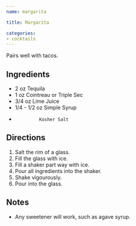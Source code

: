 ```yaml
---
name: margarita

title: Margarita

categories:
- cocktails
---
```


Pairs well with tacos.

## Ingredients
- 2         oz Tequila
- 1         oz Cointreau or Triple Sec
- 3/4       oz Lime Juice
- 1/4 - 1/2 oz Simple Syrup
-              Kosher Salt

## Directions
1. Salt the rim of a glass.
1. Fill the glass with ice.
1. Fill a shaker part way with ice.
1. Pour all ingredients into the shaker.
1. Shake vigourously.
1. Pour into the glass.

## Notes
- Any sweetener will work, such as agave syrup.
